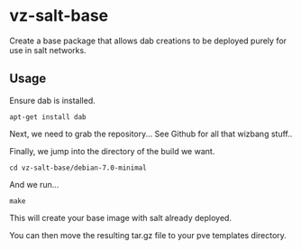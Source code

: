 vz-salt-base
============

Create a base package that allows dab creations to be deployed purely for use in salt networks.

Usage
-----

Ensure dab is installed.

`apt-get install dab`

Next, we need to grab the repository... See Github for all that wizbang stuff..

Finally, we jump into the directory of the build we want.

`cd vz-salt-base/debian-7.0-minimal`

And we run...

`make`

This will create your base image with salt already deployed.

You can then move the resulting tar.gz file to your pve templates directory.
